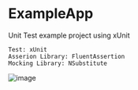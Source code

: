 # ExampleApp

Unit Test example project using xUnit

    Test: xUnit
    Asserion Library: FluentAssertion 
    Mocking Library: NSubstitute

![image](https://github.com/user-attachments/assets/71c09724-6887-47ee-8150-2c9005e1c819)
